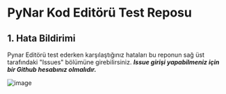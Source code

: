 # PyNar Kod Editörü Test Reposu

## 1. Hata Bildirimi

Pynar Editörü test ederken karşılaştığınız hataları bu reponun sağ üst tarafındaki "Issues" bölümüne girebilirsiniz. ***Issue girişi yapabilmeniz için bir Github hesabınız olmalıdır.***

![image](https://user-images.githubusercontent.com/854154/160295821-e29a87a4-63a2-4605-84fa-45dd38e8f710.png)


